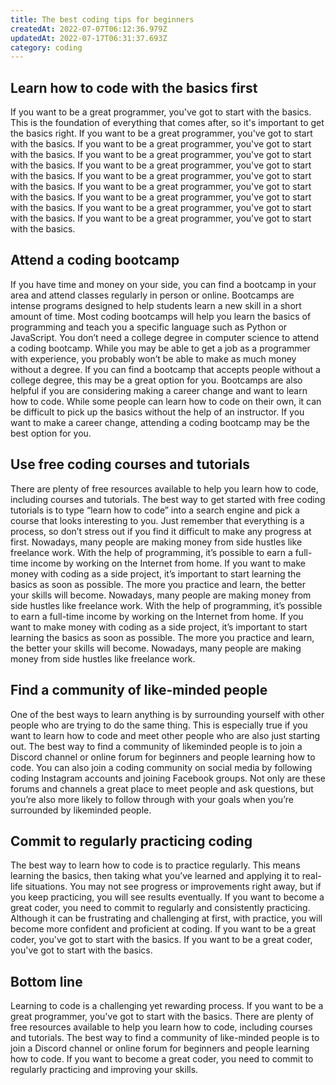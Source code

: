 ```yaml
---
title: The best coding tips for beginners
createdAt: 2022-07-07T06:12:36.979Z
updatedAt: 2022-07-17T06:31:37.693Z
category: coding
---
```


## Learn how to code with the basics first

If you want to be a great programmer, you've got to start with the basics. This is the foundation of everything that comes after, so it's important to get the basics right. If you want to be a great programmer, you've got to start with the basics. If you want to be a great programmer, you've got to start with the basics. If you want to be a great programmer, you've got to start with the basics. If you want to be a great programmer, you've got to start with the basics. If you want to be a great programmer, you've got to start with the basics. If you want to be a great programmer, you've got to start with the basics. If you want to be a great programmer, you've got to start with the basics. If you want to be a great programmer, you've got to start with the basics. If you want to be a great programmer, you've got to start with the basics.

## Attend a coding bootcamp

If you have time and money on your side, you can find a bootcamp in your area and attend classes regularly in person or online. Bootcamps are intense programs designed to help students learn a new skill in a short amount of time. Most coding bootcamps will help you learn the basics of programming and teach you a specific language such as Python or JavaScript. You don’t need a college degree in computer science to attend a coding bootcamp. While you may be able to get a job as a programmer with experience, you probably won’t be able to make as much money without a degree. If you can find a bootcamp that accepts people without a college degree, this may be a great option for you. Bootcamps are also helpful if you are considering making a career change and want to learn how to code. While some people can learn how to code on their own, it can be difficult to pick up the basics without the help of an instructor. If you want to make a career change, attending a coding bootcamp may be the best option for you.

## Use free coding courses and tutorials

There are plenty of free resources available to help you learn how to code, including courses and tutorials. The best way to get started with free coding tutorials is to type “learn how to code” into a search engine and pick a course that looks interesting to you. Just remember that everything is a process, so don’t stress out if you find it difficult to make any progress at first. Nowadays, many people are making money from side hustles like freelance work. With the help of programming, it’s possible to earn a full-time income by working on the Internet from home. If you want to make money with coding as a side project, it’s important to start learning the basics as soon as possible. The more you practice and learn, the better your skills will become. Nowadays, many people are making money from side hustles like freelance work. With the help of programming, it’s possible to earn a full-time income by working on the Internet from home. If you want to make money with coding as a side project, it’s important to start learning the basics as soon as possible. The more you practice and learn, the better your skills will become. Nowadays, many people are making money from side hustles like freelance work.

## Find a community of like-minded people

One of the best ways to learn anything is by surrounding yourself with other people who are trying to do the same thing. This is especially true if you want to learn how to code and meet other people who are also just starting out. The best way to find a community of likeminded people is to join a Discord channel or online forum for beginners and people learning how to code. You can also join a coding community on social media by following coding Instagram accounts and joining Facebook groups. Not only are these forums and channels a great place to meet people and ask questions, but you’re also more likely to follow through with your goals when you’re surrounded by likeminded people.

## Commit to regularly practicing coding

The best way to learn how to code is to practice regularly. This means learning the basics, then taking what you’ve learned and applying it to real-life situations. You may not see progress or improvements right away, but if you keep practicing, you will see results eventually. If you want to become a great coder, you need to commit to regularly and consistently practicing. Although it can be frustrating and challenging at first, with practice, you will become more confident and proficient at coding. If you want to be a great coder, you've got to start with the basics. If you want to be a great coder, you've got to start with the basics.

## Bottom line

Learning to code is a challenging yet rewarding process. If you want to be a great programmer, you've got to start with the basics. There are plenty of free resources available to help you learn how to code, including courses and tutorials. The best way to find a community of like-minded people is to join a Discord channel or online forum for beginners and people learning how to code. If you want to become a great coder, you need to commit to regularly practicing and improving your skills.
